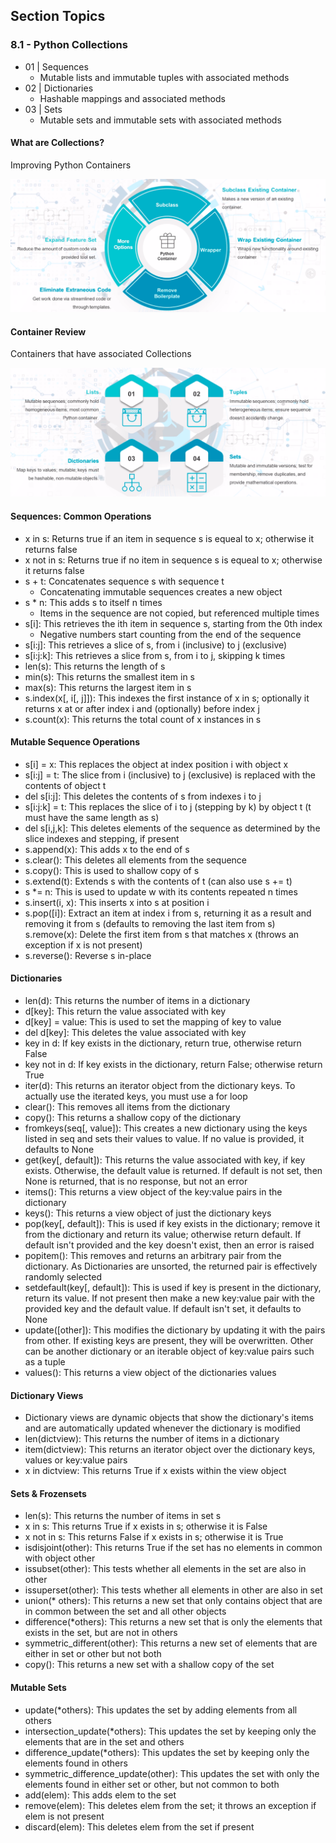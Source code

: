 ## Section Topics

### 8.1 - Python Collections

- 01 | Sequences
    - Mutable lists and immutable tuples with associated methods
- 02 | Dictionaries
    - Hashable mappings and associated methods
- 03 | Sets
    - Mutable sets and immutable sets with associated methods

#### What are Collections?
Improving Python Containers

![collections](collections.png)

#### Container Review
Containers that have associated Collections

![Container Review](container-review.png)

#### Sequences: Common Operations

* x in s: Returns true if an item in sequence s is equeal to x; otherwise it returns
  false
* x not in s: Returns true if no item in sequence s is equeal to x; otherwise it
  returns false
* s + t: Concatenates sequence s with sequence t
  - Concatenating immutable sequences creates a new object
* s * n: This adds s to itself n times
  - Items in the sequence are not copied, but referenced multiple times
* s[i]: This retrieves the ith item in sequence s, starting from the 0th index
  - Negative numbers start counting from the end of the sequence
* s[i:j]: This retrieves a slice of s, from i (inclusive) to j (exclusive)
* s[i:j:k]: This retrieves a slice from s, from i to j, skipping k times
* len(s): This returns the length of s
* min(s): This returns the smallest item in s
* max(s): This returns the largest item in s
* s.index(x[, i[, j]]): This indexes the first instance of x in s; optionally
  it returns x at or after index i and (optionally) before index j
* s.count(x): This returns the total count of x instances in s

#### Mutable Sequence Operations

* s[i] = x: This replaces the object at index position i with object x
* s[i:j] = t: The slice from i (inclusive) to j (exclusive) is replaced with the
  contents of object t
* del s[i:j]: This deletes the contents of s from indexes i to j
* s[i:j:k] = t: This replaces the slice of i to j (stepping by k) by object t
  (t must have the same length as s)
* del s[i,j,k]: This deletes elements of the sequence as determined by the slice
  indexes and stepping, if present
* s.append(x): This adds x to the end of s
* s.clear(): This deletes all elements from the sequence
* s.copy(): This is used to shallow copy of s
* s.extend(t): Extends s with the contents of t (can also use s += t)
* s *= n: This is used to update w with its contents repeated n times
* s.insert(i, x): This inserts x into s at position i
* s.pop([i]): Extract an item at index i from s, returning it as a result and
  removing it from s (defaults to removing the last item from s)
  s.remove(x): Delete the first item from s that matches x (throws an exception if
  x is not present)
* s.reverse(): Reverse s in-place

#### Dictionaries

* len(d): This returns the number of items in a dictionary
* d[key]: This return the value associated with key
* d[key] = value: This is used to set the mapping of key to value
* del d[key]: This deletes the value associated with key
* key in d: If key exists in the dictionary, return true, otherwise return False
* key not in d: If key exists in the dictionary, return False; otherwise return True
* iter(d): This returns an iterator object from the dictionary keys. To actually
  use the iterated keys, you must use a for loop
* clear(): This removes all items from the dictionary
* copy(): This returns a shallow copy of the dictionary
* fromkeys(seq[, value]): This creates a new dictionary using the keys listed in
  seq and sets their values to value. If no value is provided, it defaults to None
* get(key[, default]): This returns the value associated with key, if key exists.
  Otherwise, the default value is returned. If default is not set, then None is
  returned, that is no response, but not an error
* items(): This returns a view object of the key:value pairs in the dictionary
* keys(): This returns a view object of just the dictionary keys
* pop(key[, default]): This is used if key exists in the dictionary; remove it
  from the dictionary and return its value; otherwise return default. If default
  isn't provided and the key doesn't exist, then an error is raised
* popitem(): This removes and returns an arbitrary pair from the dictionary. As
  Dictionaries are unsorted, the returned pair is effectively randomly selected
* setdefault(key[, default]): This is used if key is present in the dictionary,
  return its value. If not present then make a new key:value pair with the provided
  key and the default value. If default isn't set, it defaults to None
* update([other]): This modifies the dictionary by updating it with the pairs from
  other. If existing keys are present, they will be overwritten. Other can be
  another dictionary or an iterable object of key:value pairs such as a tuple
* values(): This returns a view object of the dictionaries values

#### Dictionary Views

* Dictionary views are dynamic objects that show the dictionary's items and are
  automatically updated whenever the dictionary is modified
* len(dictview): This returns the number of items in a dictionary
* item(dictview): This returns an iterator object over the dictionary keys,
  values or key:value pairs
* x in dictview: This returns True if x exists within the view object

#### Sets & Frozensets

* len(s): This returns the number of items in set s
* x in s: This returns True if x exists in s; otherwise it is False
* x not in s: This returns False if x exists in s; otherwise it is True
* isdisjoint(other): This returns True if the set has no elements in common with
  object other
* issubset(other): This tests whether all elements in the set are also in other
* issuperset(other): This tests whether all elements in other are also in set
* union(* others): This returns a new set that only contains object that are in
  common between the set and all other objects
* difference(*others): This returns a new set that is only the elements that
  exists in the set, but are not in others
* symmetric_different(other): This returns a new set of elements that are either
  in set or other but not both
* copy(): This returns a new set with a shallow copy of the set

#### Mutable Sets

* update(*others): This updates the set by adding elements from all others
* intersection_update(*others): This updates the set by keeping only the elements
  that are in the set and others
* difference_update(*others): This updates the set by keeping only the elements
  found in others
* symmetric_difference_update(other): This updates the set with only the elements
  found in either set or other, but not common to both
* add(elem): This adds elem to the set
* remove(elem): This deletes elem from the set; it throws an exception if elem
  is not present
* discard(elem): This deletes elem from the set if present
 